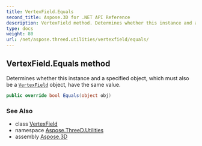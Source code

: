 ```yaml
---
title: VertexField.Equals
second_title: Aspose.3D for .NET API Reference
description: VertexField method. Determines whether this instance and a specified object which must also be a VertexField object have the same value
type: docs
weight: 80
url: /net/aspose.threed.utilities/vertexfield/equals/
---
```

## VertexField.Equals method

Determines whether this instance and a specified object, which must also be a [`VertexField`](../) object, have the same value.

```csharp
public override bool Equals(object obj)
```

### See Also

* class [VertexField](../)
* namespace [Aspose.ThreeD.Utilities](../../vertexfield/)
* assembly [Aspose.3D](../../../)


